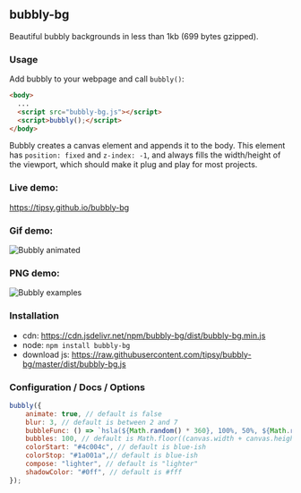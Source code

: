## bubbly-bg

Beautiful bubbly backgrounds in less than 1kb (699 bytes gzipped). 

### Usage
Add bubbly to your webpage and call `bubbly()`: 
```html
<body>
  ...
  <script src="bubbly-bg.js"></script>
  <script>bubbly();</script>
</body>
```

Bubbly creates a canvas element and appends it to the body. This element has `position: fixed` and `z-index: -1`, and always fills the width/height of the viewport, which should make it plug and play for most projects.

### Live demo:
https://tipsy.github.io/bubbly-bg

### Gif demo:
![Bubbly animated](https://tipsy.github.io/bubbly-bg/bubbly.gif)

### PNG demo:
![Bubbly examples](https://tipsy.github.io/bubbly-bg/bubbly.png)

### Installation
* cdn: https://cdn.jsdelivr.net/npm/bubbly-bg/dist/bubbly-bg.min.js
* node: `npm install bubbly-bg`
* download js: https://raw.githubusercontent.com/tipsy/bubbly-bg/master/dist/bubbly-bg.js

### Configuration / Docs / Options

```javascript
bubbly({
    animate: true, // default is false
    blur: 3, // default is between 2 and 7
    bubbleFunc: () => `hsla(${Math.random() * 360}, 100%, 50%, ${Math.random() * 0.25})`, // default is () => `hsla(0, 0%, 100%, ${r() * 0.1})`)
    bubbles: 100, // default is Math.floor((canvas.width + canvas.height) * 0.02);
    colorStart: "#4c004c", // default is blue-ish
    colorStop: "#1a001a",// default is blue-ish
    compose: "lighter", // default is "lighter"
    shadowColor: "#0ff", // default is #fff
});
```
